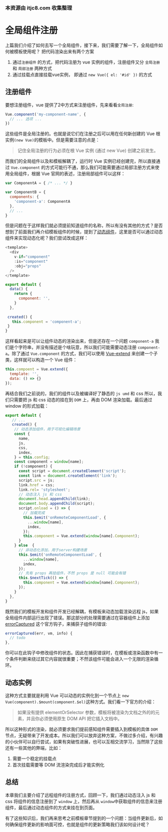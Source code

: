 ### 本资源由 itjc8.com 收集整理
# 全局组件注册
上篇我们介绍了如何去写一个全局组件，接下来，我们需要了解一下，全局组件如何被模板使用呢？
把代码渲染出来有两个方案

1. 通过`注册组件` 的方式，把代码注册为 vue 实例的组件，注册组件又分 `全局注册` 和 `局部注册` 两种方式
2. 通过挂载点直接挂载vue实例， 即通过 `new Vue({ el: '#id' })` 的方式

## 注册组件
要想注册组件，vue 提供了2中方式来注册组件，先来看看`全局注册`:
```js
Vue.component('my-component-name', {
  // ... 选项 ...
})
```
这些组件是全局注册的。也就是说它们在注册之后可以用在任何新创建的 Vue 根实例` (new Vue) `的模板中。但是需要注意的点是：
> 记住全局注册的行为必须在根 Vue 实例 (通过 new Vue) 创建之前发生。

而我们的全局组件以及和模板解耦了，运行时 Vue 实例已经创建完，所以直接通过 `Vue.component` 的方式可能行不通，那么我们可能需要通过局部注册方式来使用全局组件，根据 Vue 官网的表述，注册局部组件可以这样：
```js
var ComponentA = { /* ... */ }

var ComponentB = {
  components: {
    'component-a': ComponentA
  },
  // ...
}
```
但是问题在于这样我们就必须提前知道组件的名称，所以有没有其他的方式？是否想到了前面我们再介绍模板组件的时候，提到了[动态组件]()，这里是否可以通过动态组件来实现动态化呢？我们尝试改成这样：
```js
<template>
  <div
    v-if="component"
    :is="component"
    :obj="props"
  />
</template>

export default {
  data() {
    return {
      component: '',
    }
  },
  
 created() {
   this.component = 'component-a';
 }
}
```
这样看起来是可以让组件动态的渲染出来，但是还存在一个问题 `component-a` 我们是个字符串，并没有描述是个啥玩意，所以我们可能需要动态注册 `component-a`。除了通过 `Vue.component` 的方式，我们可以使用 [Vue-extend](https://cn.vuejs.org/v2/api/#Vue-extend) 来创建一个子类，这样就可以构造一个 Vue 组件：
```js
this.compoent = Vue.extend({
  template: '',
  data: () => {}
});
```
再结合我们之前说的，我们的组件以及被编译好了静态的 `js umd` 和 css 所以，我们只需要把 js 和 css 动态的挂在到 `DOM` 上，再由 DOM 渲染加载。最后通过 window 的形式加载：
```js
export default {
   // ...
   created() {
    // 动态添加组件，用于可视化编辑场景
    const {
      name,
      js,
      css,
      index,
    } = this.config;
    const component = window[name];
    if (!component) {
      const script = document.createElement('script');
      const link = document.createElement('link');
      script.src = js;
      link.href = css;
      link.rel= 'stylesheet';
      // 动态注入 js 和 css
      document.head.appendChild(link);
      document.body.appendChild(script);
      script.onload = () => {
        // 加载完成
        this.$emit('onRemoteComponentLoad', {
          ...window[name],
          index,
        });
        this.component = Vue.extend(window[name].Component);
      }
    } else  {
      // 非动态化添加，用于server构建场景
      this.$emit('onRemoteComponentLoad', {
        ...window[name],
        index,
      });
      // 先有 props 再挂组件，不然 props 是 null 可能会有错
      this.$nextTick(() => {
        this.component = Vue.extend(window[name].Component);
      });
    }
  },
}
```
既然我们的模板开发和组件开发已经解耦，有模板来动态加载渲染远程 js，如果全局组件内部运行出现了错误。那这部分的处理需要通过在容器组件上添加 [errorCaptured](https://cn.vuejs.org/v2/api/#errorCaptured) 这个官方钩子，来捕获子组件的错误:
```js
errorCaptured(err, vm, info) {
  // todo
},
```
你可以在此钩子中修改组件的状态。因此在捕获错误时，在模板或渲染函数中有一个条件判断来绕过其它内容就很重要；不然该组件可能会进入一个无限的渲染循环。

## 动态实例
这种方式主要就是利用 Vue 可以动态的实例化到一个节点上 `new Vue(component).$mount(component.$el)`这种方式。我们看一下官方的介绍：
> 如果没有提供 elementOrSelector 参数，模板将被渲染为文档之外的的元素，并且你必须使用原生 DOM API 把它插入文档中。

所以这种形式的渲染，就必须要求我们提前感知组件需要插入到模板的具体 `DOM` 节点，无疑带来了开发成本。所以我们可以放弃这种方案，不做过多介绍，有兴趣的小伙伴可以自行尝试，如果有突破性进展，也可以互相交流学习，当然除了这些还有一些其他的弊端，比如：
1. 需要一个稳定的挂载点
2. 首次挂载需要等 DOM 流渲染完成后才能实例化

## 总结
本章我们主要介绍了远程组件的注册方式，回顾一下，我们通过动态注入 js 和 css 将组件的信息注册到了 `window` 上，然后再从 `window`中获取组件的信息来注册组件，最后通过动态组件的方式来挂在到页面。

有了这些知识后，我们再来思考之前模板章节提到的一个问题：当组件更新后，如何确保组件更新的影响面可控，也就是组件的更新策略我们该如何设计呢？





